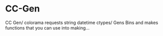 # CC-Gen
CC Gen/ colorama requests string datetime ctypes/  Gens Bins and makes functions that you can use into making...
